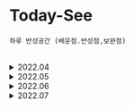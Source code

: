 # Today-See

```
하루 반성공간 (배운점.반성점,보완점)
```
<br>

<details>
  <summary>2022.04</summary>

- [2022.04.15](https://github.com/dbsghk208/Today-See/blob/main/See/2022.04.15.md)  
- [2022.04.16](https://github.com/dbsghk208/Today-See/blob/main/See/2022.04.16.md)
- [2022.04.17](https://github.com/dbsghk208/Today-See/blob/main/See/2022.04.17.md)
- [2022.04.18](https://github.com/dbsghk208/Today-See/blob/main/See/2022.04.18.md)
- [2022.04.20](https://github.com/dbsghk208/Today-See/blob/main/See/2022.04.20.md)
- [2022.04.24](https://github.com/dbsghk208/Today-See/blob/main/See/2022.04.24.md)
- [2022.04.25](https://github.com/dbsghk208/Today-See/blob/main/See/2022.04.25.md)
- [2022.04.26](https://github.com/dbsghk208/Today-See/blob/main/See/2022.04.26.md)
- [2022.04.27](https://github.com/dbsghk208/Today-See/blob/main/See/2022.04.27.md)  
- [2022.04.28](https://github.com/dbsghk208/Today-See/blob/main/See/2022.04.28.md) 
- [2022.04.29](https://github.com/dbsghk208/Today-See/blob/main/See/2022.04.29.md)   
- [2022.04.30](https://github.com/dbsghk208/Today-See/blob/main/See/2022.04.30.md)  
  
  
</details>



<details>
  <summary>2022.05</summary>

- [2022.05.01](https://github.com/dbsghk208/Today-See/blob/main/See/2022.05.01.md) 
- [2022.05.02](https://github.com/dbsghk208/Today-See/blob/main/See/2022.05.02.md)  
- [2022.05.03](https://github.com/dbsghk208/Today-See/blob/main/See/2022.05.03.md)
- [2022.05.04](https://github.com/dbsghk208/Today-See/blob/main/See/2022.05.04.md)
- [2022.05.05](https://github.com/dbsghk208/Today-See/blob/main/See/2022.05.05.md)
- [2022.05.06](https://github.com/dbsghk208/Today-See/blob/main/See/2022.05.06.md)
- [2022.05.09](https://github.com/dbsghk208/Today-See/blob/main/See/2022.05.09.md)  
- [2022.05.10](https://github.com/dbsghk208/Today-See/blob/main/See/2022.05.10.md)  
- [2022.05.11](https://github.com/dbsghk208/Today-See/blob/main/See/2022.05.11.md)  
- [2022.05.12](https://github.com/dbsghk208/Today-See/blob/main/See/2022.05.12.md)  
- [2022.05.13](https://github.com/dbsghk208/Today-See/blob/main/See/2022.05.13.md) 
- [2022.05.18](https://github.com/dbsghk208/Today-See/blob/main/See/2022.05.18.md)
- [2022.05.20](https://github.com/dbsghk208/Today-See/blob/main/See/2022.05.20.md)  
- [2022.05.21](https://github.com/dbsghk208/Today-See/blob/main/See/2022.05.21.md)  
- [2022.05.22](https://github.com/dbsghk208/Today-See/blob/main/See/2022.05.22.md)
- [2022.05.25](https://github.com/dbsghk208/Today-See/blob/main/See/2022.05.25.md)  
- [2022.05.26](https://github.com/dbsghk208/Today-See/blob/main/See/2022.05.26.md)
- [2022.05.27](https://github.com/dbsghk208/Today-See/blob/main/See/2022.05.27.md)  
- [2022.05.31](https://github.com/dbsghk208/Today-See/blob/main/See/2022.05.31.md)  
  
</details>  


<details>
  <summary>2022.06</summary>
  
- [2022.06.05](https://github.com/dbsghk208/Today-See/blob/main/See/2022.06/2022.06.05.md)  
- [2022.06.13](https://github.com/dbsghk208/Today-See/blob/main/See/2022.06/2022.06.13.md)  
- [2022.06.14](https://github.com/dbsghk208/Today-See/blob/main/See/2022.06/2022.06.14.md)  
- [2022.06.15](https://github.com/dbsghk208/Today-See/blob/main/See/2022.06/2022.06.15.md)  

</details>  


<details>
  <summary>2022.07</summary>
  
- [2022.07.03](https://github.com/dbsghk208/Today-See/blob/main/See/2022.07/2022.07.03..md)
- [2022.07.12](https://github.com/dbsghk208/Today-See/blob/main/See/2022.07/2022.07.12.md)
- [2022.07.15](https://github.com/dbsghk208/Today-See/blob/main/See/2022.07/2022.07.15.md)
- [2022.07.16](https://github.com/dbsghk208/Today-See/blob/main/See/2022.07/2022.07.16.md)
- [2022.07.17](https://github.com/dbsghk208/Today-See/blob/main/See/2022.07/2022.07.17.md)
- [2022.07.18](https://github.com/dbsghk208/Today-See/blob/main/See/2022.07/2022.07.18.md)
- [2022.07.19](https://github.com/dbsghk208/Today-See/blob/main/See/2022.07/2022.07.19.md)
</details>  



